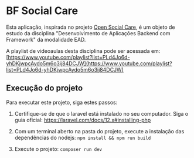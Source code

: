 # BF Social Care

Esta aplicação, inspirada no projeto [Open Social Care](https://github.com/open-social-care), é um objeto de estudo da disciplina "Desenvolvimento de Aplicações Backend com Framework" da modalidade EAD.

A playlist de videoaulas desta disciplina pode ser acessada em: [https://www.youtube.com/playlist?list=PLd4Jo6d-yhDKjwpcAydo5m6o3ij84DCJW](https://www.youtube.com/playlist?list=PLd4Jo6d-yhDKjwpcAydo5m6o3ij84DCJW)

## Execução do projeto

Para executar este projeto, siga estes passos:

1. Certifique-se de que o laravel está instalado no seu computador. Siga o guia oficial: https://laravel.com/docs/12.x#installing-php

2. Com um terminal aberto na pasta do projeto, execute a instalação das dependências do nodejs: `npm install && npm run build`

3. Execute o projeto: `composer run dev`